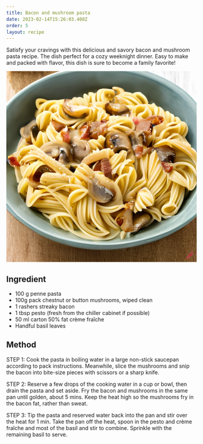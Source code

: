 ```yaml
---
title: Bacon and mushroom pasta
date: 2023-02-14T15:26:03.408Z
order: 5
layout: recipe
---
```

Satisfy your cravings with this delicious and savory bacon and mushroom pasta recipe. The dish perfect for a cozy weeknight dinner. Easy to make and packed with flavor, this dish is sure to become a family favorite!

![Bacon and mushroom pasta](../uploads/craiyon_144637_bacon_and_mushroom_pasta.png "Bacon and mushroom pasta")

## Ingredient

* 100 g penne pasta
* 100g pack chestnut or button mushrooms, wiped clean
* 1 rashers streaky bacon
* 1 tbsp pesto (fresh from the chiller cabinet if possible)
* 50 ml carton 50% fat crème fraîche
* Handful basil leaves

## Method

STEP 1: Cook the pasta in boiling water in a large non-stick saucepan according to pack instructions. Meanwhile, slice the mushrooms and snip the bacon into bite-size pieces with scissors or a sharp knife.

STEP 2: Reserve a few drops of the cooking water in a cup or bowl, then drain the pasta and set aside. Fry the bacon and mushrooms in the same pan until golden, about 5 mins. Keep the heat high so the mushrooms fry in the bacon fat, rather than sweat.

STEP 3: Tip the pasta and reserved water back into the pan and stir over the heat for 1 min. Take the pan off the heat, spoon in the pesto and crème fraîche and most of the basil and stir to combine. Sprinkle with the remaining basil to serve.